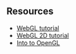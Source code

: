 ## Resources

- [WebGL tutorial](https://developer.mozilla.org/en-US/docs/Web/API/WebGL_API/Tutorial)
- [WebGL 2D tutorial](https://developer.mozilla.org/en-US/docs/Web/API/WebGL_API/Tutorial/Adding_2D_content_to_a_WebGL_context)
- [Into to OpenGL](https://duriansoftware.com/joe/an-intro-to-modern-opengl.-table-of-contents)
